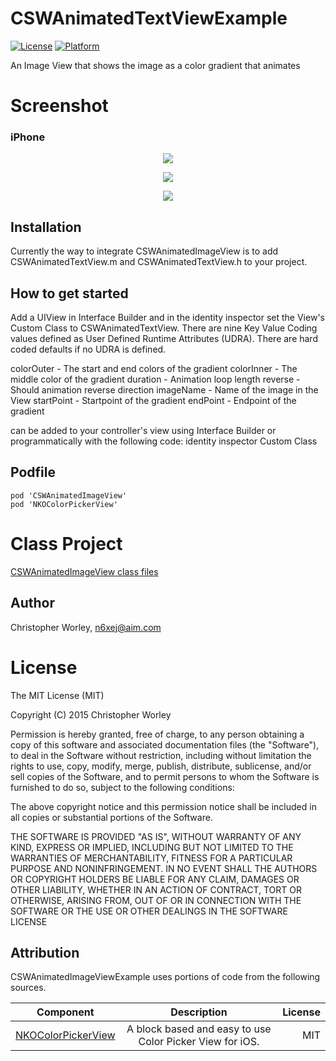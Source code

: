 # CSWAnimatedTextViewExample

[![License](https://img.shields.io/cocoapods/l/CSWAnimagedImageView.svg?style=flat)](http://cocoapods.org/pods/CSWAnimagedImageView)
[![Platform](https://img.shields.io/cocoapods/p/CSWAnimagedImageView.svg?style=flat)](http://cocoapods.org/pods/CSWAnimagedImageView)

An Image View that shows the image as a color gradient that animates


# Screenshot

### iPhone

<p align="center"><img src="https://raw.github.com/n6xej/CSWAnimatedImageViewExample/master/ScreenShot/ScreenShot0.gif"/></p>
<p align="center"><img src="https://raw.github.com/n6xej/CSWAnimatedImageViewExample/master/ScreenShot/ScreenShot2.png"/></p>
<p align="center"><img src="https://raw.github.com/n6xej/CSWAnimatedImageViewExample/master/ScreenShot/ScreenShot3.png"/></p>

## Installation

Currently the way to integrate CSWAnimatedImageView is to add CSWAnimatedTextView.m and CSWAnimatedTextView.h to your project. 

## How to get started

Add a UIView in Interface Builder and in the identity inspector set the View's Custom Class to CSWAnimatedTextView. There are nine Key Value Coding values defined as User Defined Runtime Attributes (UDRA). There are hard coded defaults if no UDRA is defined.

colorOuter  - The start and end colors of the gradient
colorInner  - The middle color of the gradient
duration    - Animation loop length
reverse     - Should animation reverse direction
imageName    - Name of the image in the View
startPoint  - Startpoint of the gradient
endPoint    - Endpoint of the gradient

 can be added to your controller's view using Interface Builder or programmatically with the following code:
identity inspector Custom Class

## Podfile
```
pod 'CSWAnimatedImageView'
pod 'NKOColorPickerView'

``` 

# Class Project

[CSWAnimatedImageView class files](https://github.com/n6xej/CSWAnimatedImageView)

## Author

Christopher Worley, n6xej@aim.com

# License

The MIT License (MIT)

Copyright (C) 2015 Christopher Worley
		
Permission is hereby granted, free of charge, to any person obtaining a copy of this software and associated
documentation files (the "Software"), to deal in the Software without restriction, including without
limitation the rights to use, copy, modify, merge, publish, distribute, sublicense, and/or sell copies of
the Software, and to permit persons to whom the Software is furnished to do so, subject to the following
conditions:

The above copyright notice and this permission notice shall be included in all copies or substantial
portions of the Software.

THE SOFTWARE IS PROVIDED "AS IS", WITHOUT WARRANTY OF ANY KIND, EXPRESS OR IMPLIED, INCLUDING BUT NOT
LIMITED TO THE WARRANTIES OF MERCHANTABILITY, FITNESS FOR A PARTICULAR PURPOSE AND NONINFRINGEMENT. IN NO
EVENT SHALL THE AUTHORS OR COPYRIGHT HOLDERS BE LIABLE FOR ANY CLAIM, DAMAGES OR OTHER LIABILITY, WHETHER IN
AN ACTION OF CONTRACT, TORT OR OTHERWISE, ARISING FROM, OUT OF OR IN CONNECTION WITH THE SOFTWARE OR THE USE
OR OTHER DEALINGS IN THE SOFTWARE LICENSE

Attribution
--------------

CSWAnimatedImageViewExample uses portions of code from the following sources.

| Component     | Description   | License  |
| ------------- |:-------------:| -----:|
| [NKOColorPickerView](https://github.com/nakiostudio/NKOColorPickerView)      | A block based and easy to use Color Picker View for iOS. | MIT |
